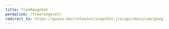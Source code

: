 ```yaml
---
title: TreeRangeSet
permalink: /treerangeset/
redirect_to: https://guava.dev/releases/snapshot-jre/api/docs/com/google/common/collect/TreeRangeSet.html
---
```

